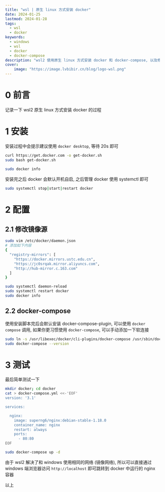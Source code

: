 ```yaml
---
title: "wsl | 原生 linux 方式安装 docker"
date: 2024-01-25
lastmod: 2024-01-28
tags:
  - wsl
  - docker
keywords:
  - windows
  - wsl
  - docker
  - docker-compose
description: "wsl2 使用原生 linux 方式安装 docker 和 docker-compose, 以及修改 docker 镜像加速地址"
cover:
    image: "https://image.lvbibir.cn/blog/logo-wsl.png"
---
```


# 0 前言

记录一下 wsl2 原生 linux 方式安装 docker 的过程

# 1 安装

安装过程中会提示建议使用 `docker desktop`, 等待 20s 即可

```bash
curl https://get.docker.com -o get-docker.sh
sudo bash get-docker.sh

sudo docker info
```

安装完之后 docker 会默认开机自启, 之后管理 docker 使用 systemctl 即可

```bash
sudo systemctl stop|start|restart docker
```

# 2 配置

## 2.1 修改镜像源

```bash
sudo vim /etc/docker/daemon.json
# 添加如下内容
{
  "registry-mirrors": [
    "https://docker.mirrors.ustc.edu.cn",
    "https://jc0srqak.mirror.aliyuncs.com",
    "http://hub-mirror.c.163.com"
  ]
}

sudo systemctl daemon-reload
sudo systemctl restart docker
sudo docker info
```

## 2.2 docker-compose

使用安装脚本完后会默认安装 docker-compose-plugin, 可以使用 `docker compose` 调用, 如果你更习惯使用 `docker-compose`, 可以手动添加一下软连接

```bash
sudo ln -s /usr/libexec/docker/cli-plugins/docker-compose /usr/sbin/docker-compose
sudo docker-compose --version
```

# 3 测试

最后简单测试一下

```bash
mkdir docker; cd docker
cat > docker-compose.yml <<-'EOF'
version: '3.1'

services:

  nginx:
    image: superng6/nginx:debian-stable-1.18.0
    container_name: nginx
    restart: always
    ports:
      - 80:80
EOF

sudo docker-compose up -d
```

由于 wsl2 解决了和 windows 使用相同的网络 (镜像网络), 所以可以直接通过 windows 端浏览器访问 `http://localhost` 即可跳转到 docker 中运行的 nginx 容器

以上
